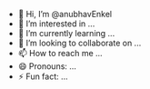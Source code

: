 - 👋 Hi, I’m @anubhavEnkel
- 👀 I’m interested in ...
- 🌱 I’m currently learning ...
- 💞️ I’m looking to collaborate on ...
- 📫 How to reach me ...
- 😄 Pronouns: ...
- ⚡ Fun fact: ...

<!---
anubhavEnkel/anubhavEnkel is a ✨ special ✨ repository because its `README.md` (this file) appears on your GitHub profile.
You can click the Preview link to take a look at your changes.
--->
